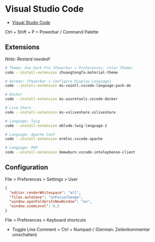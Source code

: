 # Visual Studio Code

* [Visual Studio Code](https://code.visualstudio.com/)

Ctrl + Shift + P = Powerbar / Command Palette

## Extensions

*Note: Restard needed!*

```bash
# Theme: One Dark Pro (Powerbar > Preferences: Color Theme)
code --install-extension zhuangtongfa.material-theme

# German: (Powerbar > Configure Display Language)
code --install-extension ms-ceintl.vscode-language-pack-de

# Docker
code --install-extension ms-azuretools.vscode-docker

# Live Share
code --install-extension ms-vsliveshare.vsliveshare

# Language: Twig
code --install-extension mblode.twig-language-2

# Language: Apache Conf
code --install-extension mrmlnc.vscode-apache

# Language: PHP
code --install-extension bmewburn.vscode-intelephense-client
```

## Configuration

File > Preferences > Settings > User

```json
{
  "editor.renderWhitespace": "all",
  "files.autoSave": "onFocusChange",
  "window.openFoldersInNewWindow": "on",
  "window.zoomLevel": 0.3
}
```

File > Preferences > Keyboard shortcuts

* Toggle Line Comment = Ctrl + Numpad-/ (German: Zeilenkommentar umschalten)

